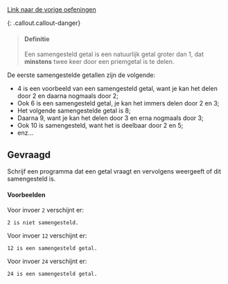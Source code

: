 <div class="text-end">
    <a class="btn btn-filled with-icon" href="https://dodona.be/nl/courses/2419/#series-27454-hoofdstuk-3-begrensde-herhaling-for-statement" target="_blank"><i class="mdi mdi-backburger mdi-24" title="link"></i>Link naar de vorige oefeningen</a>
</div>

{: .callout.callout-danger}
> #### Definitie
> Een samengesteld getal is een natuurlijk getal groter dan 1, dat **minstens** twee keer door een priemgetal is te delen.

De eerste samengestelde getallen zijn de volgende:

- 4 is een voorbeeld van een samengesteld getal, want je kan het delen door 2 en daarna nogmaals door 2;
- Ook 6 is een samengesteld getal, je kan het immers delen door 2 en 3;
- Het volgende samengestelde getal is 8;
- Daarna 9, want je kan het delen door 3 en erna nogmaals door 3;
- Ook 10 is samengesteld, want het is deelbaar door 2 en 5;
- enz...

## Gevraagd
Schrijf een programma dat een getal vraagt en vervolgens weergeeft of dit samengesteld is.

#### Voorbeelden
Voor invoer `2` verschijnt er:
```
2 is niet samengesteld.
```

Voor invoer `12` verschijnt er:
```
12 is een samengesteld getal.
```

Voor invoer `24` verschijnt er:
```
24 is een samengesteld getal.
```